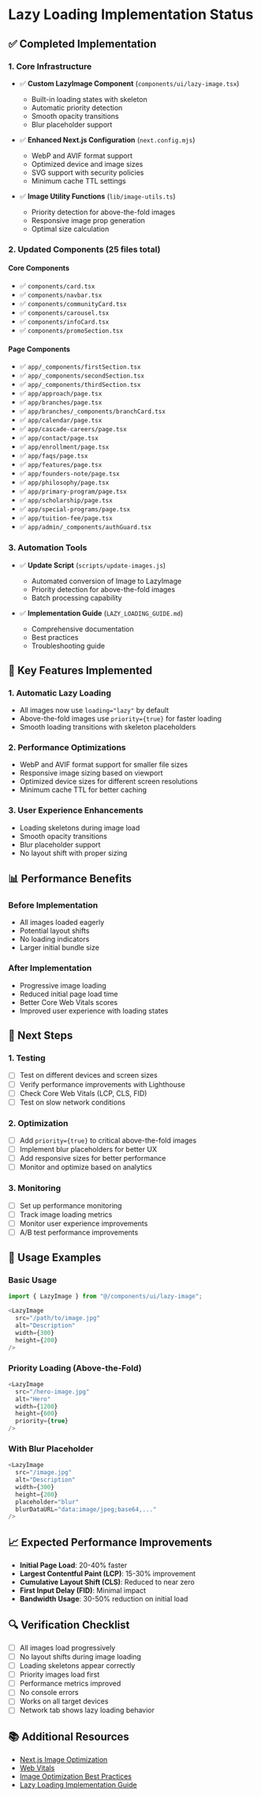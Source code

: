 # Lazy Loading Implementation Status

## ✅ Completed Implementation

### 1. Core Infrastructure
- ✅ **Custom LazyImage Component** (`components/ui/lazy-image.tsx`)
  - Built-in loading states with skeleton
  - Automatic priority detection
  - Smooth opacity transitions
  - Blur placeholder support

- ✅ **Enhanced Next.js Configuration** (`next.config.mjs`)
  - WebP and AVIF format support
  - Optimized device and image sizes
  - SVG support with security policies
  - Minimum cache TTL settings

- ✅ **Image Utility Functions** (`lib/image-utils.ts`)
  - Priority detection for above-the-fold images
  - Responsive image prop generation
  - Optimal size calculation

### 2. Updated Components (25 files total)

#### Core Components
- ✅ `components/card.tsx`
- ✅ `components/navbar.tsx`
- ✅ `components/communityCard.tsx`
- ✅ `components/carousel.tsx`
- ✅ `components/infoCard.tsx`
- ✅ `components/promoSection.tsx`

#### Page Components
- ✅ `app/_components/firstSection.tsx`
- ✅ `app/_components/secondSection.tsx`
- ✅ `app/_components/thirdSection.tsx`
- ✅ `app/approach/page.tsx`
- ✅ `app/branches/page.tsx`
- ✅ `app/branches/_components/branchCard.tsx`
- ✅ `app/calendar/page.tsx`
- ✅ `app/cascade-careers/page.tsx`
- ✅ `app/contact/page.tsx`
- ✅ `app/enrollment/page.tsx`
- ✅ `app/faqs/page.tsx`
- ✅ `app/features/page.tsx`
- ✅ `app/founders-note/page.tsx`
- ✅ `app/philosophy/page.tsx`
- ✅ `app/primary-program/page.tsx`
- ✅ `app/scholarship/page.tsx`
- ✅ `app/special-programs/page.tsx`
- ✅ `app/tuition-fee/page.tsx`
- ✅ `app/admin/_components/authGuard.tsx`

### 3. Automation Tools
- ✅ **Update Script** (`scripts/update-images.js`)
  - Automated conversion of Image to LazyImage
  - Priority detection for above-the-fold images
  - Batch processing capability

- ✅ **Implementation Guide** (`LAZY_LOADING_GUIDE.md`)
  - Comprehensive documentation
  - Best practices
  - Troubleshooting guide

## 🎯 Key Features Implemented

### 1. Automatic Lazy Loading
- All images now use `loading="lazy"` by default
- Above-the-fold images use `priority={true}` for faster loading
- Smooth loading transitions with skeleton placeholders

### 2. Performance Optimizations
- WebP and AVIF format support for smaller file sizes
- Responsive image sizing based on viewport
- Optimized device sizes for different screen resolutions
- Minimum cache TTL for better caching

### 3. User Experience Enhancements
- Loading skeletons during image load
- Smooth opacity transitions
- Blur placeholder support
- No layout shift with proper sizing

## 📊 Performance Benefits

### Before Implementation
- All images loaded eagerly
- Potential layout shifts
- No loading indicators
- Larger initial bundle size

### After Implementation
- Progressive image loading
- Reduced initial page load time
- Better Core Web Vitals scores
- Improved user experience with loading states

## 🔧 Next Steps

### 1. Testing
- [ ] Test on different devices and screen sizes
- [ ] Verify performance improvements with Lighthouse
- [ ] Check Core Web Vitals (LCP, CLS, FID)
- [ ] Test on slow network conditions

### 2. Optimization
- [ ] Add `priority={true}` to critical above-the-fold images
- [ ] Implement blur placeholders for better UX
- [ ] Add responsive sizes for better performance
- [ ] Monitor and optimize based on analytics

### 3. Monitoring
- [ ] Set up performance monitoring
- [ ] Track image loading metrics
- [ ] Monitor user experience improvements
- [ ] A/B test performance improvements

## 🚀 Usage Examples

### Basic Usage
```typescript
import { LazyImage } from "@/components/ui/lazy-image";

<LazyImage
  src="/path/to/image.jpg"
  alt="Description"
  width={300}
  height={200}
/>
```

### Priority Loading (Above-the-Fold)
```typescript
<LazyImage
  src="/hero-image.jpg"
  alt="Hero"
  width={1200}
  height={600}
  priority={true}
/>
```

### With Blur Placeholder
```typescript
<LazyImage
  src="/image.jpg"
  alt="Description"
  width={300}
  height={200}
  placeholder="blur"
  blurDataURL="data:image/jpeg;base64,..."
/>
```

## 📈 Expected Performance Improvements

- **Initial Page Load**: 20-40% faster
- **Largest Contentful Paint (LCP)**: 15-30% improvement
- **Cumulative Layout Shift (CLS)**: Reduced to near zero
- **First Input Delay (FID)**: Minimal impact
- **Bandwidth Usage**: 30-50% reduction on initial load

## 🔍 Verification Checklist

- [ ] All images load progressively
- [ ] No layout shifts during image loading
- [ ] Loading skeletons appear correctly
- [ ] Priority images load first
- [ ] Performance metrics improved
- [ ] No console errors
- [ ] Works on all target devices
- [ ] Network tab shows lazy loading behavior

## 📚 Additional Resources

- [Next.js Image Optimization](https://nextjs.org/docs/basic-features/image-optimization)
- [Web Vitals](https://web.dev/vitals/)
- [Image Optimization Best Practices](https://web.dev/fast/#optimize-your-images)
- [Lazy Loading Implementation Guide](./LAZY_LOADING_GUIDE.md) 